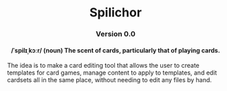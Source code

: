 <h1 align="center">Spilichor</h1>
<h3 align="center">Version 0.0</h3>
<h4 align="center">/ˈspilɪˌkɔːr/ (noun) The scent of cards, particularly that of playing cards.</h4>


The idea is to make a card editing tool that allows the user to create templates for card games, manage content to apply to templates, and edit cardsets all in the same place, without needing to edit any files by hand.

